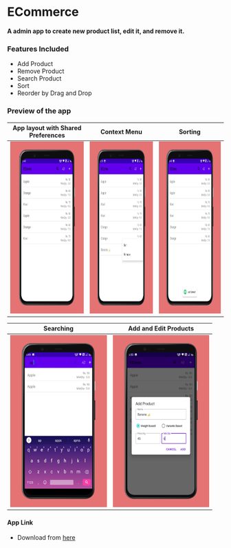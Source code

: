 # ECommerce
**A admin app to create new product list, edit it, and remove it.**

### Features Included
* Add Product
* Remove Product
* Search Product
* Sort
* Reorder by Drag and Drop

### Preview of the app
|App layout with Shared Preferences |Context Menu  | Sorting |
|:-----------------:|:--------------------:|:---------------------:|
| <img src="https://raw.githubusercontent.com/Iltwats/CDN/master/Android/Ecom/2.png" height="400"/>|<img src="https://raw.githubusercontent.com/Iltwats/CDN/master/Android/Ecom/3.png" height="400"/>|<img src="https://raw.githubusercontent.com/Iltwats/CDN/master/Android/Ecom/4.png" height="400"/>|

| Searching | Add and Edit Products  | 
|:-----------------:|:--------------------:|
| <img src="https://raw.githubusercontent.com/Iltwats/CDN/master/Android/Ecom/1.png" height="400"/>|<img src="https://raw.githubusercontent.com/Iltwats/CDN/master/Android/Ecom/5.png" height="400"/>|


#### App Link
* Download from [here](https://github.com/Iltwats/ECommerce/releases/download/v1.2/Ecommerce.v1.2.apk)
